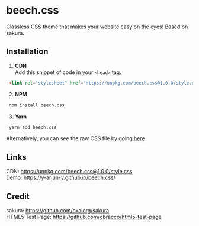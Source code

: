 # beech.css

Classless CSS theme that makes your website easy on the eyes! Based on sakura.

## Installation
1. **CDN**  
Add this snippet of code in your ```<head>``` tag.  
```html
 <link rel="stylesheet" href="https://unpkg.com/beech.css@1.0.0/style.css" type="text/css" />
```
2. **NPM**
```bash
 npm install beech.css
```
3. **Yarn**
```bash
 yarn add beech.css
```  
Alternatively, you can see the raw CSS file by going [here](https://raw.githubusercontent.com/y-arjun-y/beech.css/main/style.css).


## Links

CDN: https://unpkg.com/beech.css@1.0.0/style.css  
Demo: https://y-arjun-y.github.io/beech.css/

## Credit

sakura: https://github.com/oxalorg/sakura  
HTML5 Test Page: https://github.com/cbracco/html5-test-page
